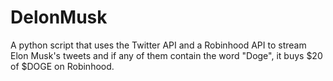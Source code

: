 # DelonMusk

A python script that uses the Twitter API and a Robinhood API to stream Elon Musk's tweets and if any of them contain the word "Doge", it buys $20 of $DOGE on Robinhood.
